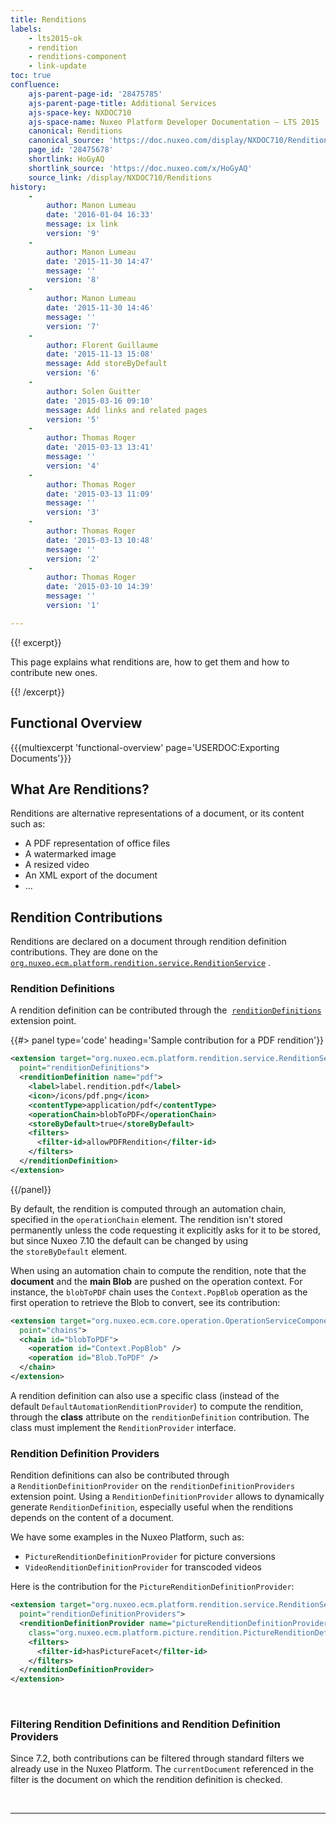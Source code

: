```yaml
---
title: Renditions
labels:
    - lts2015-ok
    - rendition
    - renditions-component
    - link-update
toc: true
confluence:
    ajs-parent-page-id: '28475785'
    ajs-parent-page-title: Additional Services
    ajs-space-key: NXDOC710
    ajs-space-name: Nuxeo Platform Developer Documentation — LTS 2015
    canonical: Renditions
    canonical_source: 'https://doc.nuxeo.com/display/NXDOC710/Renditions'
    page_id: '28475678'
    shortlink: HoGyAQ
    shortlink_source: 'https://doc.nuxeo.com/x/HoGyAQ'
    source_link: /display/NXDOC710/Renditions
history:
    - 
        author: Manon Lumeau
        date: '2016-01-04 16:33'
        message: ix link
        version: '9'
    - 
        author: Manon Lumeau
        date: '2015-11-30 14:47'
        message: ''
        version: '8'
    - 
        author: Manon Lumeau
        date: '2015-11-30 14:46'
        message: ''
        version: '7'
    - 
        author: Florent Guillaume
        date: '2015-11-13 15:08'
        message: Add storeByDefault
        version: '6'
    - 
        author: Solen Guitter
        date: '2015-03-16 09:10'
        message: Add links and related pages
        version: '5'
    - 
        author: Thomas Roger
        date: '2015-03-13 13:41'
        message: ''
        version: '4'
    - 
        author: Thomas Roger
        date: '2015-03-13 11:09'
        message: ''
        version: '3'
    - 
        author: Thomas Roger
        date: '2015-03-13 10:48'
        message: ''
        version: '2'
    - 
        author: Thomas Roger
        date: '2015-03-10 14:39'
        message: ''
        version: '1'

---
```

{{! excerpt}}

This page explains what renditions are, how to get them and how to contribute new ones.

{{! /excerpt}}

## Functional Overview

{{{multiexcerpt 'functional-overview' page='USERDOC:Exporting Documents'}}}

## What Are Renditions?

Renditions are alternative representations of a document, or its content such as:

*   A PDF representation of office files
*   A watermarked image
*   A resized video
*   An XML export of the document
*   ...

## Rendition Contributions

Renditions are declared on a document through rendition definition contributions. They are done on the&nbsp; [`org.nuxeo.ecm.platform.rendition.service.RenditionService`](http://explorer.nuxeo.com/nuxeo/site/distribution/Nuxeo%20Platform-7.10/viewComponent/org.nuxeo.ecm.platform.rendition.service.RenditionService) .

### Rendition Definitions

A rendition definition can be contributed through the&nbsp; [`renditionDefinitions`](http://explorer.nuxeo.com/nuxeo/site/distribution/Nuxeo%20Platform-7.10/viewExtensionPoint/org.nuxeo.ecm.platform.rendition.service.RenditionService--renditionDefinitions) extension point.

{{#> panel type='code' heading='Sample contribution for a PDF rendition'}}

```xml
<extension target="org.nuxeo.ecm.platform.rendition.service.RenditionService"
  point="renditionDefinitions">
  <renditionDefinition name="pdf">
    <label>label.rendition.pdf</label>
    <icon>/icons/pdf.png</icon>
    <contentType>application/pdf</contentType>
    <operationChain>blobToPDF</operationChain>
    <storeByDefault>true</storeByDefault>
    <filters>
      <filter-id>allowPDFRendition</filter-id>
    </filters>
  </renditionDefinition>
</extension>
```

{{/panel}}

By default, the rendition is computed through an automation chain, specified in the&nbsp;`operationChain` element. The rendition isn't stored permanently unless the code requesting it explicitly asks for it to be stored, but since Nuxeo 7.10 the default can be changed by using the&nbsp;`storeByDefault` element.

When using an automation chain to compute the rendition, note that the **document** and the **main Blob** are pushed on the operation context. For instance, the&nbsp;`blobToPDF` chain uses the `Context.PopBlob` operation as the first operation to retrieve the Blob&nbsp;to convert, see its contribution:

```xml
<extension target="org.nuxeo.ecm.core.operation.OperationServiceComponent"
  point="chains">
  <chain id="blobToPDF">
    <operation id="Context.PopBlob" />
    <operation id="Blob.ToPDF" />
  </chain>
</extension>
```

A rendition definition can also use a specific class (instead of the default&nbsp;`DefaultAutomationRenditionProvider`) to compute the rendition, through the **class** attribute on the&nbsp;`renditionDefinition` contribution. The class must implement the&nbsp;`RenditionProvider` interface.

### Rendition Definition Providers

Rendition definitions can also be contributed through a&nbsp;`RenditionDefinitionProvider` on the&nbsp;`renditionDefinitionProviders` extension point. Using a&nbsp;`RenditionDefinitionProvider` allows to dynamically generate&nbsp;`RenditionDefinition`, especially useful when the renditions depends on the content of a document.

We have some examples in the Nuxeo Platform, such as:

*   `PictureRenditionDefinitionProvider` for picture conversions
*   `VideoRenditionDefinitionProvider` for transcoded videos

Here is the contribution for the&nbsp;`PictureRenditionDefinitionProvider`:

```xml
<extension target="org.nuxeo.ecm.platform.rendition.service.RenditionService"
  point="renditionDefinitionProviders">
  <renditionDefinitionProvider name="pictureRenditionDefinitionProvider"
    class="org.nuxeo.ecm.platform.picture.rendition.PictureRenditionDefinitionProvider">
    <filters>
      <filter-id>hasPictureFacet</filter-id>
    </filters>
  </renditionDefinitionProvider>
</extension>
```

&nbsp;

### Filtering Rendition Definitions and Rendition Definition Providers

Since 7.2, both contributions can be filtered through standard filters we already use in the Nuxeo Platform. The&nbsp;`currentDocument` referenced in the filter is the document on which the rendition definition is checked.

&nbsp;

* * *